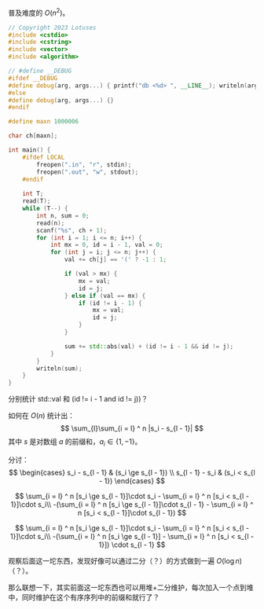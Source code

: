 普及难度的 $O(n^2)$。

```cpp
// Copyright 2023 Lotuses
#include <cstdio>
#include <cstring>
#include <vector>
#include <algorithm>

// #define __DEBUG
#ifdef __DEBUG
#define debug(arg, args...) { printf("db <%d> ", __LINE__); writeln(arg, ##args); }
#else
#define debug(arg, args...) {}
#endif

#define maxn 1000006

char ch[maxn];

int main() {
    #ifdef LOCAL
        freopen(".in", "r", stdin);
        freopen(".out", "w", stdout);
    #endif
    
    int T;
    read(T);
    while (T--) {
        int n, sum = 0;
        read(n);
        scanf("%s", ch + 1);
        for (int i = 1; i <= n; i++) {
            int mx = 0, id = i - 1, val = 0;
            for (int j = i; j <= n; j++) {
                val += ch[j] == '(' ? -1 : 1;

                if (val > mx) {
                    mx = val;
                    id = j;
                } else if (val == mx) {
                    if (id != i - 1) {
                        mx = val;
                        id = j;
                    } 
                }

                sum += std::abs(val) + (id != i - 1 && id != j);
            }
        }
        writeln(sum);
    }
}

```



分别统计 $\text{std::val}$ 和 $\text{(id != i - 1 and id != j))}$？

如何在 $O(n)$ 统计出：
$$
\sum_{l}\sum_{i = l} ^ n |s_i - s_{l - 1}|
$$
其中 $s$ 是对数组 $a$ 的前缀和，$a_i\in \{1,-1\}$。

分讨：
$$
\begin{cases}
s_i - s_{l - 1} & (s_i \ge s_{l - 1}) \\
s_{l - 1} - s_i & (s_i < s_{l - 1})
\end{cases}
$$

$$
\sum_{i = l} ^ n [s_i \ge s_{l - 1}]\cdot s_i - \sum_{i = l} ^ n [s_i < s_{l - 1}]\cdot s_i\\
-(\sum_{i = l} ^ n [s_i \ge s_{l - 1}]\cdot s_{l - 1} - \sum_{i = l} ^ n [s_i < s_{l - 1}]\cdot s_{l - 1})
$$

$$
\sum_{i = l} ^ n [s_i \ge s_{l - 1}]\cdot s_i - \sum_{i = l} ^ n [s_i < s_{l - 1}]\cdot s_i\\
-(\sum_{i = l} ^ n [s_i \ge s_{l - 1}] - \sum_{i = l} ^ n [s_i < s_{l - 1}]) \cdot s_{l - 1}
$$



观察后面这一坨东西，发现好像可以通过二分（？）的方式做到一遍 $O(\log n)$（？）。

那么联想一下，其实前面这一坨东西也可以用堆+二分维护，每次加入一个点到堆中，同时维护在这个有序序列中的前缀和就行了？

